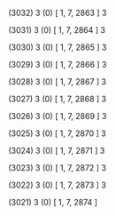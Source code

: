 (3032) 3 (0) [ 1, 7, 2863 ] 3 


(3031) 3 (0) [ 1, 7, 2864 ] 3 


(3030) 3 (0) [ 1, 7, 2865 ] 3 


(3029) 3 (0) [ 1, 7, 2866 ] 3 


(3028) 3 (0) [ 1, 7, 2867 ] 3 


(3027) 3 (0) [ 1, 7, 2868 ] 3 


(3026) 3 (0) [ 1, 7, 2869 ] 3 


(3025) 3 (0) [ 1, 7, 2870 ] 3 


(3024) 3 (0) [ 1, 7, 2871 ] 3 


(3023) 3 (0) [ 1, 7, 2872 ] 3 


(3022) 3 (0) [ 1, 7, 2873 ] 3 


(3021) 3 (0) [ 1, 7, 2874 ]  

